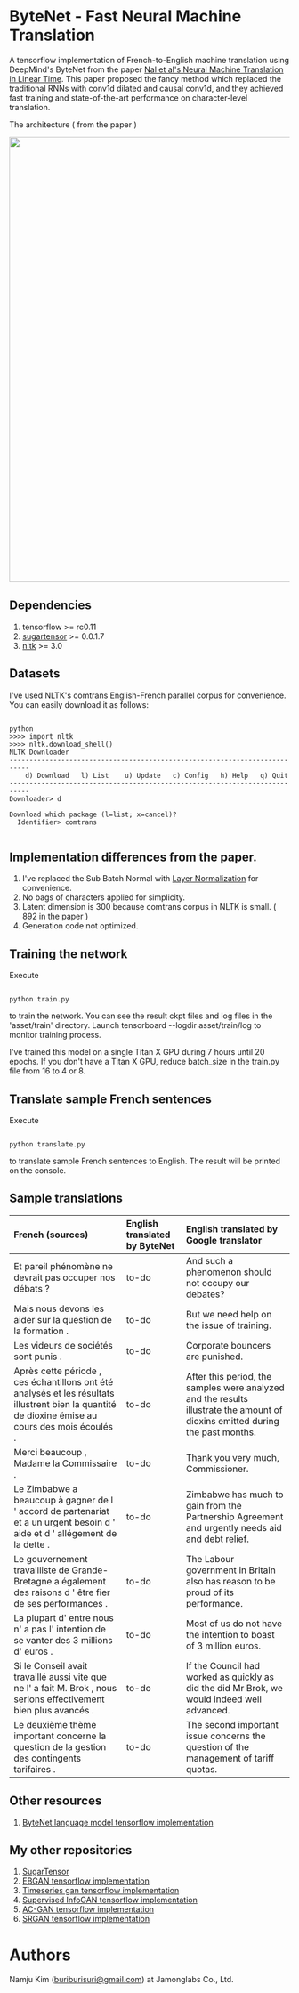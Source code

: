 # ByteNet - Fast Neural Machine Translation
A tensorflow implementation of French-to-English machine translation using DeepMind's ByteNet 
from the paper [Nal et al's Neural Machine Translation in Linear Time](https://arxiv.org/abs/1610.10099).
This paper proposed the fancy method which replaced the traditional RNNs with conv1d dilated and causal conv1d, 
and they achieved fast training and state-of-the-art performance on character-level translation. 

The architecture ( from the paper )
<p align="center">
  <img src="https://raw.githubusercontent.com/buriburisuri/ByteNet/master/png/architecture.png" width="800"/>
</p>

## Dependencies

1. tensorflow >= rc0.11
1. [sugartensor](https://github.com/buriburisuri/sugartensor) >= 0.0.1.7
1. [nltk](http://www.nltk.org/install.html) >= 3.0

## Datasets

I've used NLTK's comtrans English-French parallel corpus for convenience.  You can easily download it as follows:
<pre><code>
python
>>>> import nltk
>>>> nltk.download_shell()
NLTK Downloader
---------------------------------------------------------------------------
    d) Download   l) List    u) Update   c) Config   h) Help   q) Quit
---------------------------------------------------------------------------
Downloader> d

Download which package (l=list; x=cancel)?
  Identifier> comtrans
  
</code></pre>

## Implementation differences from the paper.

1. I've replaced the Sub Batch Normal with [Layer Normalization](https://arxiv.org/abs/1607.06450) for convenience.
1. No bags of characters applied for simplicity.
1. Latent dimension is 300 because comtrans corpus in NLTK is small. ( 892 in the paper )
1. Generation code not optimized.

## Training the network

Execute
<pre><code>
python train.py
</code></pre>
to train the network. You can see the result ckpt files and log files in the 'asset/train' directory.
Launch tensorboard --logdir asset/train/log to monitor training process.

I've trained this model on a single Titan X GPU during 7 hours until 20 epochs. 
If you don't have a Titan X GPU, reduce batch_size in the train.py file from 16 to 4 or 8.  

## Translate sample French sentences
 
Execute
<pre><code>
python translate.py
</code></pre>
to translate sample French sentences to English. The result will be printed on the console. 

## Sample translations

| French (sources) | English translated by ByteNet | English translated by Google translator |
| :------------- | :------------- | :------------- |
| Et pareil phénomène ne devrait pas occuper nos débats ? | to-do | And such a phenomenon should not occupy our debates? |
| Mais nous devons les aider sur la question de la formation . | to-do | But we need help on the issue of training. |
| Les videurs de sociétés sont punis . | to-do | Corporate bouncers are punished. |
| Après cette période , ces échantillons ont été analysés et les résultats illustrent bien la quantité de dioxine émise au cours des mois écoulés . | to-do | After this period, the samples were analyzed and the results illustrate the amount of dioxins emitted during the past months. |
| Merci beaucoup , Madame la Commissaire . | to-do | Thank you very much, Commissioner. |
| Le Zimbabwe a beaucoup à gagner de l ' accord de partenariat et a un urgent besoin d ' aide et d ' allégement de la dette . | to-do | Zimbabwe has much to gain from the Partnership Agreement and urgently needs aid and debt relief. |
| Le gouvernement travailliste de Grande-Bretagne a également des raisons d ' être fier de ses performances . | to-do | The Labour government in Britain also has reason to be proud of its performance. |
| La plupart d' entre nous n' a pas l' intention de se vanter des 3 millions d' euros . | to-do | Most of us do not have the intention to boast of 3 million euros. |
| Si le Conseil avait travaillé aussi vite que ne l' a fait M. Brok , nous serions effectivement bien plus avancés . | to-do | If the Council had worked as quickly as did the did Mr Brok, we would indeed well advanced. |
| Le deuxième thème important concerne la question de la gestion des contingents tarifaires . | to-do | The second important issue concerns the question of the management of tariff quotas. |

## Other resources

1. [ByteNet language model tensorflow implementation](https://github.com/paarthneekhara/byteNet-tensorflow)

## My other repositories

1. [SugarTensor](https://github.com/buriburisuri/sugartensor)
1. [EBGAN tensorflow implementation](https://github.com/buriburisuri/ebgan)
1. [Timeseries gan tensorflow implementation](https://github.com/buriburisuri/timeseries_gan)
1. [Supervised InfoGAN tensorflow implementation](https://github.com/buriburisuri/supervised_infogan)
1. [AC-GAN tensorflow implementation](https://github.com/buriburisuri/ac-gan)
1. [SRGAN tensorflow implementation](https://github.com/buriburisuri/SRGAN)

# Authors
Namju Kim (buriburisuri@gmail.com) at Jamonglabs Co., Ltd.